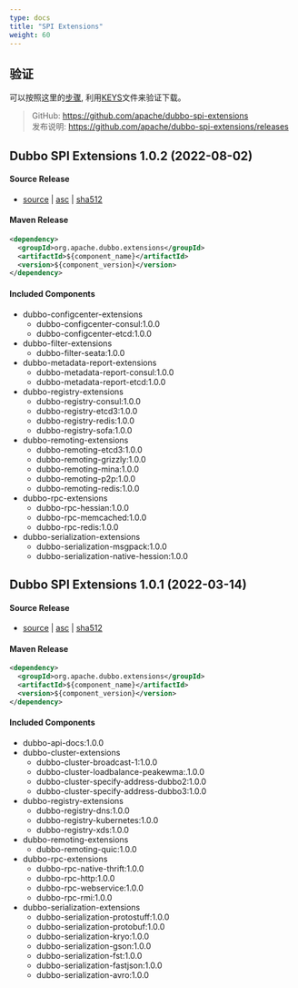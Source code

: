```yaml
---
type: docs
title: "SPI Extensions"
weight: 60
---
```



## 验证

可以按照这里的[步骤](https://www.apache.org/info/verification), 利用[KEYS](https://downloads.apache.org/dubbo/KEYS)文件来验证下载。

> GitHub: https://github.com/apache/dubbo-spi-extensions \
> 发布说明: https://github.com/apache/dubbo-spi-extensions/releases
>

## Dubbo SPI Extensions 1.0.2 (2022-08-02)

#### Source Release

* [source](https://archive.apache.org/dist/dubbo/dubbo-spi-extensions/1.0.2/apache-dubbo-extensions-1.0.2-src.zip) |
  [asc](https://archive.apache.org/dist/dubbo/dubbo-spi-extensions/1.0.2/apache-dubbo-extensions-1.0.2-src.zip.asc) |
  [sha512](https://archive.apache.org/dist/dubbo/dubbo-spi-extensions/1.0.2/apache-dubbo-extensions-1.0.2-src.zip.sha512)

#### Maven Release

```xml
<dependency>
  <groupId>org.apache.dubbo.extensions</groupId>
  <artifactId>${component_name}</artifactId>
  <version>${component_version}</version>
</dependency>
```

#### Included Components

- dubbo-configcenter-extensions
    - dubbo-configcenter-consul:1.0.0
    - dubbo-configcenter-etcd:1.0.0
- dubbo-filter-extensions
    - dubbo-filter-seata:1.0.0
- dubbo-metadata-report-extensions
    - dubbo-metadata-report-consul:1.0.0
    - dubbo-metadata-report-etcd:1.0.0
- dubbo-registry-extensions
    - dubbo-registry-consul:1.0.0
    - dubbo-registry-etcd3:1.0.0
    - dubbo-registry-redis:1.0.0
    - dubbo-registry-sofa:1.0.0
- dubbo-remoting-extensions
    - dubbo-remoting-etcd3:1.0.0
    - dubbo-remoting-grizzly:1.0.0
    - dubbo-remoting-mina:1.0.0
    - dubbo-remoting-p2p:1.0.0
    - dubbo-remoting-redis:1.0.0
- dubbo-rpc-extensions
    - dubbo-rpc-hessian:1.0.0
    - dubbo-rpc-memcached:1.0.0
    - dubbo-rpc-redis:1.0.0
- dubbo-serialization-extensions
    - dubbo-serialization-msgpack:1.0.0
    - dubbo-serialization-native-hession:1.0.0

## Dubbo SPI Extensions 1.0.1 (2022-03-14)

#### Source Release

* [source](https://archive.apache.org/dist/dubbo/dubbo-spi-extensions/1.0.1/apache-dubbo-extensions-1.0.1-src.zip) |
  [asc](https://archive.apache.org/dist/dubbo/dubbo-spi-extensions/1.0.1/apache-dubbo-extensions-1.0.1-src.zip.asc) |
  [sha512](https://archive.apache.org/dist/dubbo/dubbo-spi-extensions/1.0.1/apache-dubbo-extensions-1.0.1-src.zip.sha512)

#### Maven Release

```xml
<dependency>
  <groupId>org.apache.dubbo.extensions</groupId>
  <artifactId>${component_name}</artifactId>
  <version>${component_version}</version>
</dependency>
```

#### Included Components

- dubbo-api-docs:1.0.0
- dubbo-cluster-extensions
    - dubbo-cluster-broadcast-1:1.0.0
    - dubbo-cluster-loadbalance-peakewma:.1.0.0
    - dubbo-cluster-specify-address-dubbo2:1.0.0
    - dubbo-cluster-specify-address-dubbo3:1.0.0
- dubbo-registry-extensions
    - dubbo-registry-dns:1.0.0
    - dubbo-registry-kubernetes:1.0.0
    - dubbo-registry-xds:1.0.0
- dubbo-remoting-extensions
    - dubbo-remoting-quic:1.0.0
- dubbo-rpc-extensions
    - dubbo-rpc-native-thrift:1.0.0
    - dubbo-rpc-http:1.0.0
    - dubbo-rpc-webservice:1.0.0
    - dubbo-rpc-rmi:1.0.0
- dubbo-serialization-extensions
    - dubbo-serialization-protostuff:1.0.0
    - dubbo-serialization-protobuf:1.0.0
    - dubbo-serialization-kryo:1.0.0
    - dubbo-serialization-gson:1.0.0
    - dubbo-serialization-fst:1.0.0
    - dubbo-serialization-fastjson:1.0.0
    - dubbo-serialization-avro:1.0.0
